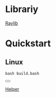 # Librariy
[Raylib](https://www.raylib.com/index.html)

# Quickstart
## Linux
<div class="code-box">
  <pre><code>bash build.bash</code></pre>
  <button onclick="copyCode(this)"></button>
</div>

[Helper](https://youtu.be/fJfmhhPMV40?si=-qXJhlDw1JctydGR)






